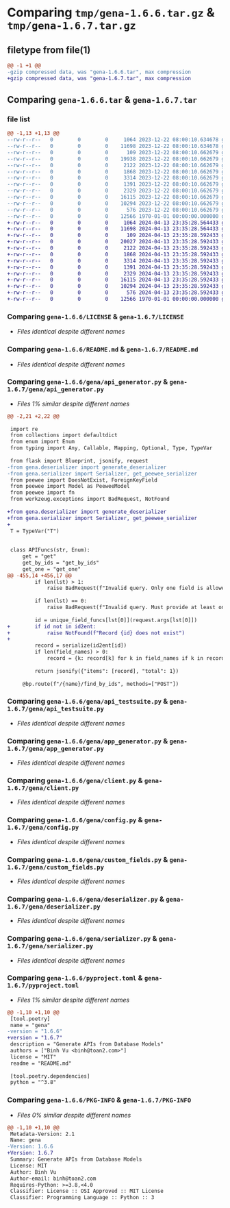 # Comparing `tmp/gena-1.6.6.tar.gz` & `tmp/gena-1.6.7.tar.gz`

## filetype from file(1)

```diff
@@ -1 +1 @@
-gzip compressed data, was "gena-1.6.6.tar", max compression
+gzip compressed data, was "gena-1.6.7.tar", max compression
```

## Comparing `gena-1.6.6.tar` & `gena-1.6.7.tar`

### file list

```diff
@@ -1,13 +1,13 @@
--rw-r--r--   0        0        0     1064 2023-12-22 08:00:10.634678 gena-1.6.6/LICENSE
--rw-r--r--   0        0        0    11698 2023-12-22 08:00:10.634678 gena-1.6.6/README.md
--rw-r--r--   0        0        0      109 2023-12-22 08:00:10.662679 gena-1.6.6/gena/__init__.py
--rw-r--r--   0        0        0    19938 2023-12-22 08:00:10.662679 gena-1.6.6/gena/api_generator.py
--rw-r--r--   0        0        0     2122 2023-12-22 08:00:10.662679 gena-1.6.6/gena/api_testsuite.py
--rw-r--r--   0        0        0     1868 2023-12-22 08:00:10.662679 gena-1.6.6/gena/app_generator.py
--rw-r--r--   0        0        0     3314 2023-12-22 08:00:10.662679 gena-1.6.6/gena/client.py
--rw-r--r--   0        0        0     1391 2023-12-22 08:00:10.662679 gena-1.6.6/gena/config.py
--rw-r--r--   0        0        0     2329 2023-12-22 08:00:10.662679 gena-1.6.6/gena/custom_fields.py
--rw-r--r--   0        0        0    16115 2023-12-22 08:00:10.662679 gena-1.6.6/gena/deserializer.py
--rw-r--r--   0        0        0    10294 2023-12-22 08:00:10.662679 gena-1.6.6/gena/serializer.py
--rw-r--r--   0        0        0      576 2023-12-22 08:00:10.662679 gena-1.6.6/pyproject.toml
--rw-r--r--   0        0        0    12566 1970-01-01 00:00:00.000000 gena-1.6.6/PKG-INFO
+-rw-r--r--   0        0        0     1064 2024-04-13 23:35:28.564433 gena-1.6.7/LICENSE
+-rw-r--r--   0        0        0    11698 2024-04-13 23:35:28.564433 gena-1.6.7/README.md
+-rw-r--r--   0        0        0      109 2024-04-13 23:35:28.592433 gena-1.6.7/gena/__init__.py
+-rw-r--r--   0        0        0    20027 2024-04-13 23:35:28.592433 gena-1.6.7/gena/api_generator.py
+-rw-r--r--   0        0        0     2122 2024-04-13 23:35:28.592433 gena-1.6.7/gena/api_testsuite.py
+-rw-r--r--   0        0        0     1868 2024-04-13 23:35:28.592433 gena-1.6.7/gena/app_generator.py
+-rw-r--r--   0        0        0     3314 2024-04-13 23:35:28.592433 gena-1.6.7/gena/client.py
+-rw-r--r--   0        0        0     1391 2024-04-13 23:35:28.592433 gena-1.6.7/gena/config.py
+-rw-r--r--   0        0        0     2329 2024-04-13 23:35:28.592433 gena-1.6.7/gena/custom_fields.py
+-rw-r--r--   0        0        0    16115 2024-04-13 23:35:28.592433 gena-1.6.7/gena/deserializer.py
+-rw-r--r--   0        0        0    10294 2024-04-13 23:35:28.592433 gena-1.6.7/gena/serializer.py
+-rw-r--r--   0        0        0      576 2024-04-13 23:35:28.592433 gena-1.6.7/pyproject.toml
+-rw-r--r--   0        0        0    12566 1970-01-01 00:00:00.000000 gena-1.6.7/PKG-INFO
```

### Comparing `gena-1.6.6/LICENSE` & `gena-1.6.7/LICENSE`

 * *Files identical despite different names*

### Comparing `gena-1.6.6/README.md` & `gena-1.6.7/README.md`

 * *Files identical despite different names*

### Comparing `gena-1.6.6/gena/api_generator.py` & `gena-1.6.7/gena/api_generator.py`

 * *Files 1% similar despite different names*

```diff
@@ -2,21 +2,22 @@
 
 import re
 from collections import defaultdict
 from enum import Enum
 from typing import Any, Callable, Mapping, Optional, Type, TypeVar
 
 from flask import Blueprint, jsonify, request
-from gena.deserializer import generate_deserializer
-from gena.serializer import Serializer, get_peewee_serializer
 from peewee import DoesNotExist, ForeignKeyField
 from peewee import Model as PeeweeModel
 from peewee import fn
 from werkzeug.exceptions import BadRequest, NotFound
 
+from gena.deserializer import generate_deserializer
+from gena.serializer import Serializer, get_peewee_serializer
+
 T = TypeVar("T")
 
 
 class APIFuncs(str, Enum):
     get = "get"
     get_by_ids = "get_by_ids"
     get_one = "get_one"
@@ -455,14 +456,17 @@
         if len(lst) > 1:
             raise BadRequest(f"Invalid query. Only one field is allowed but get: {lst}")
 
         if len(lst) == 0:
             raise BadRequest(f"Invalid query. Must provide at least one field")
 
         id = unique_field_funcs[lst[0]](request.args[lst[0]])
+        if id not in id2ent:
+            raise NotFound(f"Record {id} does not exist")
+
         record = serialize(id2ent[id])
         if len(field_names) > 0:
             record = {k: record[k] for k in field_names if k in record}
 
         return jsonify({"items": [record], "total": 1})
 
     @bp.route(f"/{name}/find_by_ids", methods=["POST"])
```

### Comparing `gena-1.6.6/gena/api_testsuite.py` & `gena-1.6.7/gena/api_testsuite.py`

 * *Files identical despite different names*

### Comparing `gena-1.6.6/gena/app_generator.py` & `gena-1.6.7/gena/app_generator.py`

 * *Files identical despite different names*

### Comparing `gena-1.6.6/gena/client.py` & `gena-1.6.7/gena/client.py`

 * *Files identical despite different names*

### Comparing `gena-1.6.6/gena/config.py` & `gena-1.6.7/gena/config.py`

 * *Files identical despite different names*

### Comparing `gena-1.6.6/gena/custom_fields.py` & `gena-1.6.7/gena/custom_fields.py`

 * *Files identical despite different names*

### Comparing `gena-1.6.6/gena/deserializer.py` & `gena-1.6.7/gena/deserializer.py`

 * *Files identical despite different names*

### Comparing `gena-1.6.6/gena/serializer.py` & `gena-1.6.7/gena/serializer.py`

 * *Files identical despite different names*

### Comparing `gena-1.6.6/pyproject.toml` & `gena-1.6.7/pyproject.toml`

 * *Files 1% similar despite different names*

```diff
@@ -1,10 +1,10 @@
 [tool.poetry]
 name = "gena"
-version = "1.6.6"
+version = "1.6.7"
 description = "Generate APIs from Database Models"
 authors = ["Binh Vu <binh@toan2.com>"]
 license = "MIT"
 readme = "README.md"
 
 [tool.poetry.dependencies]
 python = "^3.8"
```

### Comparing `gena-1.6.6/PKG-INFO` & `gena-1.6.7/PKG-INFO`

 * *Files 0% similar despite different names*

```diff
@@ -1,10 +1,10 @@
 Metadata-Version: 2.1
 Name: gena
-Version: 1.6.6
+Version: 1.6.7
 Summary: Generate APIs from Database Models
 License: MIT
 Author: Binh Vu
 Author-email: binh@toan2.com
 Requires-Python: >=3.8,<4.0
 Classifier: License :: OSI Approved :: MIT License
 Classifier: Programming Language :: Python :: 3
```

